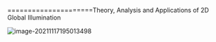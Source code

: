 =====================Theory, Analysis and Applications of 2D Global Illumination  

![image-20211117195013498](E:\mycode\collection\定理\光照\image-20211117195013498.png)